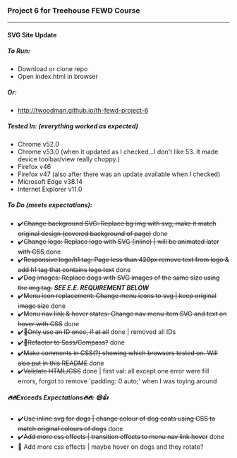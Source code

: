 ### Project 6 for Treehouse FEWD Course
----


#### SVG Site Update


##### To Run:
- Download or clone repo
- Open index.html in browser


##### Or:
- http://twoodman.github.io/th-fewd-project-6


##### Tested In: (everything worked as expected)
- Chrome v52.0
- Chrome v53.0 (when it updated as I checked...I don't like 53. It made device toolbar/view really choppy.)
- Firefox v46
- Firefox v47 (also after there was an update available when I checked)
- Microsoft Edge v38.14
- Internet Explorer v11.0


##### To Do (meets expectations):
- ✔️~~Change background SVG: Replace bg img with svg, make it match original design (covered background of page)~~ done
- ✔️~~Change logo: Replace logo with SVG (inline) | will be animated later with CSS~~ done
- ✔️~~Responsive logo/h1 tag: Page less than 420px remove text from logo & add h1 tag that contains logo text~~ done
- ✔️~~Dog images: Replace dogs with SVG images of the same size using the img tag.~~ ***SEE E.E. REQUIREMENT BELOW***
- ✔️~~Menu icon replacement: Change menu icons to svg | keep original image size~~ done
- ✔️~~Menu nav link & hover states: Change nav menu item SVG and text on hover with CSS~~ done
- ✔️~~👑Only use an ID once, if at all~~ done | removed all IDs
- ✔️~~👑Refactor to Sass/Compass?~~ done
- ✔️~~Make comments in CSS(?) showing which browsers tested on. Will also put in this README~~ done
- ✔️~~Validate HTML/CSS~~ done | first val: all except one error were fill errors, forgot to remove 'padding: 0 auto;' when I was toying around


##### 🔥🔥Exceeds Expectations🔥🔥: 😄👍
- ✔️~~Use inline svg for dogs | change colour of dog coats using CSS to match original colours of dogs~~ done
- ✔️~~Add more css effects | transition effects to menu nav link hover~~ done
- 🔧 Add more css effects | maybe hover on dogs and they rotate?
